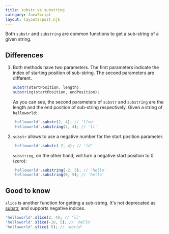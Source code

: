 ```yaml
---
title: substr vs substring
category: JavaScript
layout: layouts/post.njk
---
```


Both `substr` and `substring` are common functions to get a sub-string of a given string.

## Differences

1. Both methods have two parameters. The first parameters indicate the index of starting position of sub-string. The second parameters are different.

    ```js
    substr(startPosition, length);
    substring(startPosition, endPosition);
    ```

    As you can see, the second parameters of `substr` and `substring` are the length and the end position of sub-string respectively.
    Given a string of `helloworld`:

    ```js
    'helloworld'.substr(2, 4); // 'llow'
    'helloworld'.substring(2, 4); // 'll'
    ```

2. `substr` allows to use a negative number for the start position parameter.

    ```js
    'helloworld'.substr(-2, 4); // 'ld'
    ```

    `substring`, on the other hand, will turn a negative start position to 0 (zero):

    ```js
    'helloworld'.substring(-2, 5); // 'hello'
    'helloworld'.substring(0, 5); // 'hello'
    ```

## Good to know

`slice` is another function for getting a sub-string. It's not deprecated as [substr](https://developer.mozilla.org/en-US/docs/Web/JavaScript/Reference/Global_Objects/String/substr), and supports negative indices.

```js
'helloworld'.slice(2, 4); // 'll'
'helloworld'.slice(-10, 5); // 'hello'
'helloworld'.slice(-5); // 'world'
```
